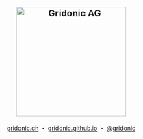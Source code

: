 <h2 align="center">
  <img src="https://gridonic.github.io/assets/images/logos/gridonic.svg" width="256" alt="Gridonic AG">
</h2>
<p align="center">
  <a href="https://gridonic.ch">gridonic.ch</a> ・
  <a href="https://gridonic.github.io">gridonic.github.io</a> ・
  <a href="https://twitter.com/gridonic">@gridonic</a>
</p>
